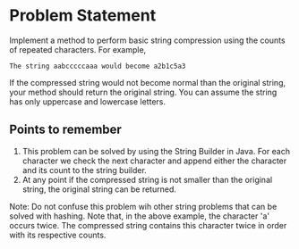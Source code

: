 # Problem Statement

Implement a method to perform basic string compression using the counts of repeated characters.
For example,
```
The string aabcccccaaa would become a2b1c5a3
```

If the compressed string would not become normal than the original string, your method should return the original string. You can assume the string has only uppercase and lowercase letters.

## Points to remember

1. This problem can be solved by using the String Builder in Java. For each character we check the next character and append either the character and its count to the string builder.
2. At any point if the compressed string is not smaller than the original string, the original string can be returned.

Note: Do not confuse this problem wih other string problems that can be solved with hashing. Note that, in the above example, the character 'a' occurs twice. The compressed string contains this character twice in order with its respective counts.